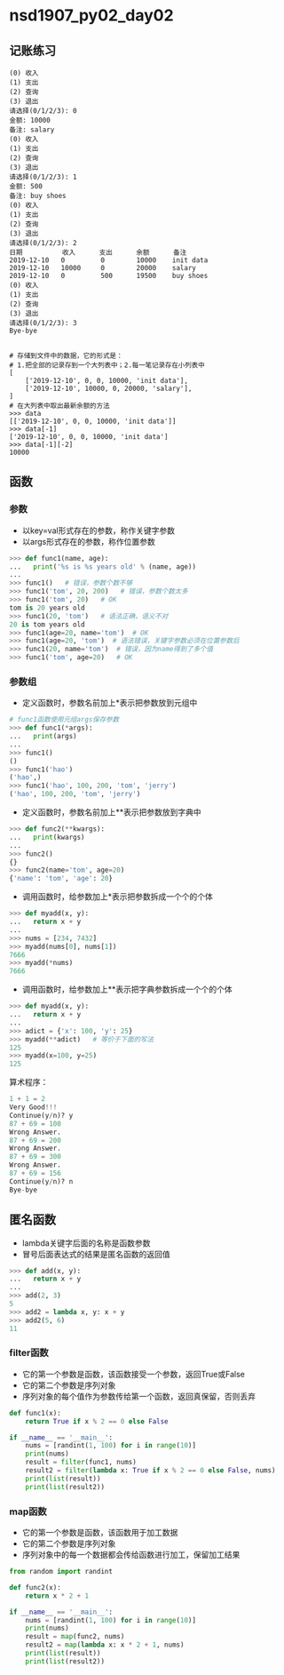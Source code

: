 # nsd1907_py02_day02

## 记账练习

```shell
(0) 收入
(1) 支出
(2) 查询
(3) 退出
请选择(0/1/2/3): 0
金额: 10000
备注: salary
(0) 收入
(1) 支出
(2) 查询
(3) 退出
请选择(0/1/2/3): 1
金额: 500
备注: buy shoes
(0) 收入
(1) 支出
(2) 查询
(3) 退出
请选择(0/1/2/3): 2
日期			收入		支出		余额		备注
2019-12-10	 0	  	   0	    10000    init data
2019-12-10	 10000 	   0	    20000    salary
2019-12-10	 0	  	   500	    19500    buy shoes
(0) 收入
(1) 支出
(2) 查询
(3) 退出
请选择(0/1/2/3): 3
Bye-bye


# 存储到文件中的数据，它的形式是：
# 1.把全部的记录存到一个大列表中；2.每一笔记录存在小列表中
[
	['2019-12-10', 0, 0, 10000, 'init data'],
	['2019-12-10', 10000, 0, 20000, 'salary'],
]
# 在大列表中取出最新余额的方法
>>> data
[['2019-12-10', 0, 0, 10000, 'init data']]
>>> data[-1]
['2019-12-10', 0, 0, 10000, 'init data']
>>> data[-1][-2]
10000

```

## 函数

### 参数

- 以key=val形式存在的参数，称作关键字参数
- 以args形式存在的参数，称作位置参数

```python
>>> def func1(name, age):
...   print('%s is %s years old' % (name, age))
... 
>>> func1()   # 错误，参数个数不够
>>> func1('tom', 20, 200)   # 错误，参数个数太多
>>> func1('tom', 20)   # OK
tom is 20 years old
>>> func1(20, 'tom')   # 语法正确，语义不对
20 is tom years old
>>> func1(age=20, name='tom')  # OK
>>> func1(age=20, 'tom')  # 语法错误，关键字参数必须在位置参数后
>>> func1(20, name='tom')  # 错误，因为name得到了多个值
>>> func1('tom', age=20)   # OK
```

### 参数组

- 定义函数时，参数名前加上\*表示把参数放到元组中

```python
# func1函数使用元组args保存参数
>>> def func1(*args):
...   print(args)
... 
>>> func1()
()
>>> func1('hao')
('hao',)
>>> func1('hao', 100, 200, 'tom', 'jerry')
('hao', 100, 200, 'tom', 'jerry')
```

- 定义函数时，参数名前加上\*\*表示把参数放到字典中

```python
>>> def func2(**kwargs):
...   print(kwargs)
... 
>>> func2()
{}
>>> func2(name='tom', age=20)
{'name': 'tom', 'age': 20}
```

- 调用函数时，给参数加上\*表示把参数拆成一个个的个体

```python
>>> def myadd(x, y):
...   return x + y
... 
>>> nums = [234, 7432]
>>> myadd(nums[0], nums[1])
7666
>>> myadd(*nums)
7666
```

- 调用函数时，给参数加上\*\*表示把字典参数拆成一个个的个体

```python
>>> def myadd(x, y):
...   return x + y
... 
>>> adict = {'x': 100, 'y': 25}
>>> myadd(**adict)   # 等价于下面的写法
125
>>> myadd(x=100, y=25)
125

```

算术程序：

```python
1 + 1 = 2
Very Good!!!
Continue(y/n)? y
87 + 69 = 100
Wrong Answer.
87 + 69 = 200
Wrong Answer.
87 + 69 = 300
Wrong Answer.
87 + 69 = 156
Continue(y/n)? n
Bye-bye
```

## 匿名函数

- lambda关键字后面的名称是函数参数
- 冒号后面表达式的结果是匿名函数的返回值

```python
>>> def add(x, y):
...   return x + y
... 
>>> add(2, 3)
5
>>> add2 = lambda x, y: x + y
>>> add2(5, 6)
11
```

### filter函数

- 它的第一个参数是函数，该函数接受一个参数，返回True或False
- 它的第二个参数是序列对象
- 序列对象的每个值作为参数传给第一个函数，返回真保留，否则丢弃

```python
def func1(x):
    return True if x % 2 == 0 else False

if __name__ == '__main__':
    nums = [randint(1, 100) for i in range(10)]
    print(nums)
    result = filter(func1, nums)
    result2 = filter(lambda x: True if x % 2 == 0 else False, nums)
    print(list(result))
    print(list(result2))
```

### map函数

- 它的第一个参数是函数，该函数用于加工数据
- 它的第二个参数是序列对象
- 序列对象中的每一个数据都会传给函数进行加工，保留加工结果

```python
from random import randint

def func2(x):
    return x * 2 + 1

if __name__ == '__main__':
    nums = [randint(1, 100) for i in range(10)]
    print(nums)
    result = map(func2, nums)
    result2 = map(lambda x: x * 2 + 1, nums)
    print(list(result))
    print(list(result2))
```







